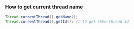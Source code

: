 ### How to get current thread name
```java
Thread.currentThread().getName();
Thread.currentThread().getId(); // to get thhe thread id

```
